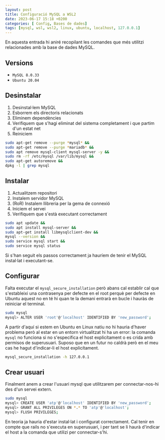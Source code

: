 ```yaml
---
layout: post
title: Configuració MySQL a WSL2
date: 2023-06-17 15:18 +0200
categories: [ Config, Bases de dades]
tags: [mysql, wsl, wsl2, linux, ubuntu, localhost, 127.0.0.1]
---
```


En aquesta entrada hi aniré recopilant les comandes que més utilitzi relacionades amb la base de dades MySQL.

## Versions

- `MySQL 8.0.33`
- `Ubuntu 20.04`

## Desinstalar

1. Desinstal·lem MySQL
2. Esborrem els directoris relacionats
3. Eliminem dependències
4. Verifiquem que s'hagi eliminat del sistema completament i que partim d'un estat net
5. Reiniciem

```bash
sudo apt-get remove --purge *mysql* &&
sudo apt-get remove --purge *mariadb* &&
sudo apt remove mysql-client mysql-server -y &&
sudo rm -rf /etc/mysql /var/lib/mysql &&
sudo apt-get autoremove &&
dpkg -l | grep mysql
```

## Instalar

1. Actualitzem repositori
2. Instalem servidor MySQL
3. (RoR) Instalem llibreria per la gema de connexió
4. Iniciem el servei
5. Verifiquem que s'està executant correctament

```bash
sudo apt update &&
sudo apt install mysql-server &&
sudo apt-get install libmysqlclient-dev &&
mysql --version &&
sudo service mysql start &&
sudo service mysql status
```

Si s'han seguit els passos correctament ja hauríem de tenir el MySQL instal·lat i executant-se. 

## Configurar

Falta executar el `mysql_secure_installation` però abans cal establir cal que s'estableixi una contrasenya per defecte en el root perquè per defecte en Ubuntu aquest no en té hi quan te la demani entrarà en bucle i hauràs de reiniciar el terminal.

```bash
sudo mysql
mysql> ALTER USER 'root'@'localhost' IDENTIFIED BY 'new_password';
```

A partir d'aquí si estem en Ubuntu en Linux natiu no hi hauria d'haver problema però al estar en un entorn virtualitzat hi ha un error: la comanda `mysql` no funciona si no s'especifica el host explicítament o es crida amb permisos de superusuari. Suposo que en un futur no caldrà però en el meu cas he hagut d'indicar-li el host explicítament.

```bash
mysql_secure_installation -h 127.0.0.1
```

## Crear usuari

Finalment anem a crear l'usuari mysql que utilitzarem per connectar-nos-hi des d'un servei extern.

```bash
sudo mysql
mysql> CREATE USER 'atp'@'localhost' IDENTIFIED BY 'new_password';
mysql> GRANT ALL PRIVILEGES ON *.* TO 'atp'@'localhost';
mysql> FLUSH PRIVILEGES;
```

En teoria ja hauria d'estar instal·lat i configurat correctament. Cal tenir en compte que rails no s'executa en superusuari, i per tant se li haurà d'indicar el host a la comanda que utilizi per connectar-s'hi.
